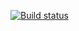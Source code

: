[![Build status](https://ci.appveyor.com/api/projects/status/0534icx5uotwpmwk/branch/main?svg=true)](https://ci.appveyor.com/project/KravetsElena/aqa-selenide/branch/main)
